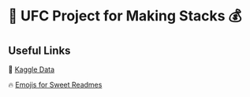 # 🥋 UFC Project for Making Stacks 💰

## Useful Links
🥊 [Kaggle Data](https://www.kaggle.com/mdabbert/ultimate-ufc-dataset?select=upcoming-event.csv)

🔥 [Emojis for Sweet Readmes](https://emojipedia.org/)
